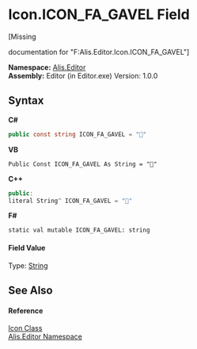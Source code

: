 # Icon.ICON_FA_GAVEL Field
 

\[Missing <summary> documentation for "F:Alis.Editor.Icon.ICON_FA_GAVEL"\]

**Namespace:**&nbsp;<a href="b150ade4-39de-a232-5f06-d3cdc1b2c538">Alis.Editor</a><br />**Assembly:**&nbsp;Editor (in Editor.exe) Version: 1.0.0

## Syntax

**C#**<br />
``` C#
public const string ICON_FA_GAVEL = ""
```

**VB**<br />
``` VB
Public Const ICON_FA_GAVEL As String = ""
```

**C++**<br />
``` C++
public:
literal String^ ICON_FA_GAVEL = ""
```

**F#**<br />
``` F#
static val mutable ICON_FA_GAVEL: string
```


#### Field Value
Type: <a href="https://docs.microsoft.com/dotnet/api/system.string" target="_blank">String</a>

## See Also


#### Reference
<a href="cc0f883c-67f8-f772-c6d7-a60b129f22a7">Icon Class</a><br /><a href="b150ade4-39de-a232-5f06-d3cdc1b2c538">Alis.Editor Namespace</a><br />